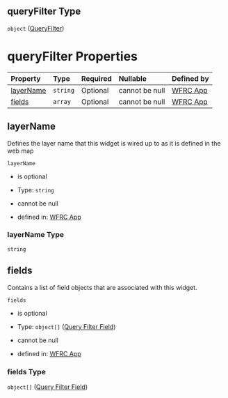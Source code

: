 ## queryFilter Type

`object` ([QueryFilter](config-properties-map-infos-map-info-properties-queryfilter.md))

# queryFilter Properties

| Property                | Type     | Required | Nullable       | Defined by                                                                                                                                                                                                                                     |
| :---------------------- | :------- | :------- | :------------- | :--------------------------------------------------------------------------------------------------------------------------------------------------------------------------------------------------------------------------------------------- |
| [layerName](#layername) | `string` | Optional | cannot be null | [WFRC App](config-properties-map-infos-map-info-properties-queryfilter-properties-layername.md "https://wfrc.org/wasatch-choice-map/config.schema.json#/properties/mapInfos/additionalProperties/properties/queryFilter/properties/layerName") |
| [fields](#fields)       | `array`  | Optional | cannot be null | [WFRC App](config-properties-map-infos-map-info-properties-queryfilter-properties-fields.md "https://wfrc.org/wasatch-choice-map/config.schema.json#/properties/mapInfos/additionalProperties/properties/queryFilter/properties/fields")       |

## layerName

Defines the layer name that this widget is wired up to as it is defined in the web map

`layerName`

*   is optional

*   Type: `string`

*   cannot be null

*   defined in: [WFRC App](config-properties-map-infos-map-info-properties-queryfilter-properties-layername.md "https://wfrc.org/wasatch-choice-map/config.schema.json#/properties/mapInfos/additionalProperties/properties/queryFilter/properties/layerName")

### layerName Type

`string`

## fields

Contains a list of field objects that are associated with this widget.

`fields`

*   is optional

*   Type: `object[]` ([Query Filter Field](config-properties-map-infos-map-info-properties-queryfilter-properties-fields-query-filter-field.md))

*   cannot be null

*   defined in: [WFRC App](config-properties-map-infos-map-info-properties-queryfilter-properties-fields.md "https://wfrc.org/wasatch-choice-map/config.schema.json#/properties/mapInfos/additionalProperties/properties/queryFilter/properties/fields")

### fields Type

`object[]` ([Query Filter Field](config-properties-map-infos-map-info-properties-queryfilter-properties-fields-query-filter-field.md))
